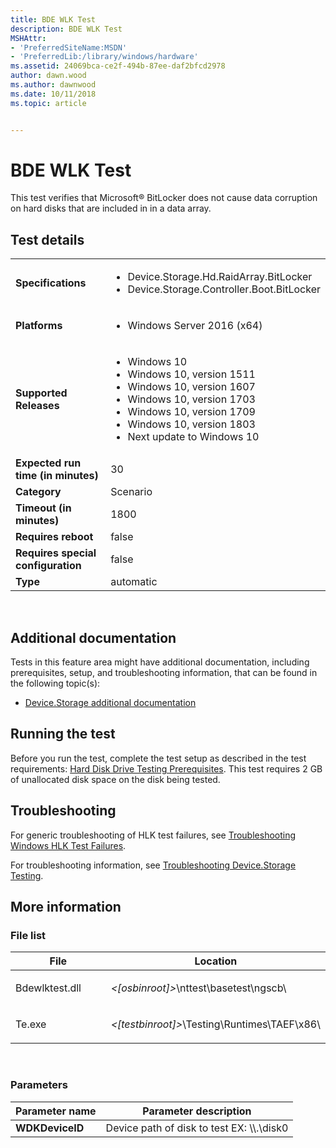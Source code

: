 ```yaml
---
title: BDE WLK Test
description: BDE WLK Test
MSHAttr:
- 'PreferredSiteName:MSDN'
- 'PreferredLib:/library/windows/hardware'
ms.assetid: 24069bca-ce2f-494b-87ee-daf2bfcd2978
author: dawn.wood
ms.author: dawnwood
ms.date: 10/11/2018
ms.topic: article


---
```


# <span id="p_hlk_test.9f03fcea-f226-462d-8c7e-a439404ee9e4"></span>BDE WLK Test


This test verifies that Microsoft® BitLocker does not cause data corruption on hard disks that are included in in a data array.

## Test details
|||
|---|---|
| **Specifications**  | <ul><li>Device.Storage.Hd.RaidArray.BitLocker</li><li>Device.Storage.Controller.Boot.BitLocker</li></ul> |  
| **Platforms**   | <ul><li>Windows Server 2016 (x64)</li></ul> |
| **Supported Releases** | <ul><li>Windows 10</li><li>Windows 10, version 1511</li><li>Windows 10, version 1607</li><li>Windows 10, version 1703</li><li>Windows 10, version 1709</li><li>Windows 10, version 1803</li><li>Next update to Windows 10</li></ul> |
|**Expected run time (in minutes)**| 30 |
|**Category**| Scenario |
|**Timeout (in minutes)**| 1800 |
|**Requires reboot**| false |
|**Requires special configuration**| false |
|**Type**| automatic |

 

## <span id="Additional_documentation"></span><span id="additional_documentation"></span><span id="ADDITIONAL_DOCUMENTATION"></span>Additional documentation


Tests in this feature area might have additional documentation, including prerequisites, setup, and troubleshooting information, that can be found in the following topic(s):

-   [Device.Storage additional documentation](device-storage-additional-documentation.md)

## <span id="Running_the_test"></span><span id="running_the_test"></span><span id="RUNNING_THE_TEST"></span>Running the test


Before you run the test, complete the test setup as described in the test requirements: [Hard Disk Drive Testing Prerequisites](hard-disk-drive-testing-prerequisites.md). This test requires 2 GB of unallocated disk space on the disk being tested.

## <span id="Troubleshooting"></span><span id="troubleshooting"></span><span id="TROUBLESHOOTING"></span>Troubleshooting


For generic troubleshooting of HLK test failures, see [Troubleshooting Windows HLK Test Failures](..\user\troubleshooting-windows-hlk-test-failures.md).

For troubleshooting information, see [Troubleshooting Device.Storage Testing](troubleshooting-devicestorage-testing.md).

## <span id="More_information"></span><span id="more_information"></span><span id="MORE_INFORMATION"></span>More information


### <span id="File_list"></span><span id="file_list"></span><span id="FILE_LIST"></span>File list

<table>
<colgroup>
<col width="50%" />
<col width="50%" />
</colgroup>
<thead>
<tr class="header">
<th>File</th>
<th>Location</th>
</tr>
</thead>
<tbody>
<tr class="odd">
<td><p>Bdewlktest.dll</p></td>
<td><p><em>&lt;[osbinroot]&gt;</em>\nttest\basetest\ngscb\</p></td>
</tr>
<tr class="even">
<td><p>Te.exe</p></td>
<td><p><em>&lt;[testbinroot]&gt;</em>\Testing\Runtimes\TAEF\x86\</p></td>
</tr>
</tbody>
</table>

 

### <span id="Parameters"></span><span id="parameters"></span><span id="PARAMETERS"></span>Parameters

| Parameter name  | Parameter description                        |
|-----------------|----------------------------------------------|
| **WDKDeviceID** | Device path of disk to test EX: \\\\.\\disk0 |

 

 

 






